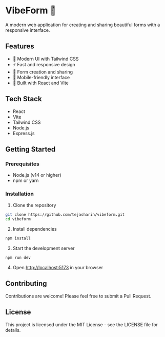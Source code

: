 # VibeForm 🎨

A modern web application for creating and sharing beautiful forms with a responsive interface.

## Features

- 🎨 Modern UI with Tailwind CSS
- ⚡ Fast and responsive design
- 📝 Form creation and sharing
- 📱 Mobile-friendly interface
- 🚀 Built with React and Vite

## Tech Stack

- React
- Vite
- Tailwind CSS
- Node.js
- Express.js

## Getting Started

### Prerequisites

- Node.js (v14 or higher)
- npm or yarn

### Installation

1. Clone the repository
```bash
git clone https://github.com/tejasharih/vibeform.git
cd vibeform
```

2. Install dependencies
```bash
npm install
```

3. Start the development server
```bash
npm run dev
```

4. Open [http://localhost:5173](http://localhost:5173) in your browser

## Contributing

Contributions are welcome! Please feel free to submit a Pull Request.

## License

This project is licensed under the MIT License - see the LICENSE file for details. 